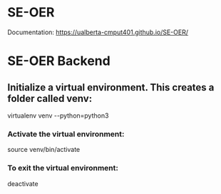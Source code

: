 # SE-OER

Documentation: https://ualberta-cmput401.github.io/SE-OER/

# SE-OER Backend

## Initialize a virtual environment. This creates a folder called venv:<br />
virtualenv venv --python=python3<br />

### Activate the virtual environment:<br />
source venv/bin/activate<br />

### To exit the virtual environment:<br />
deactivate<br />

